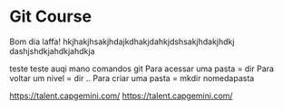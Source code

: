 # Git Course
Bom dia 
laffa!
hkjhakjhsakjhdajkdhakjdahkjdshsakjhdakjhdkj
dashjshdkjahdkjahdkja

teste teste auqi mano
comandos git
Para acessar uma pasta = dir
Para voltar um nivel = dir ..
Para criar uma pasta = mkdir nomedapasta

https://talent.capgemini.com/
https://talent.capgemini.com/
